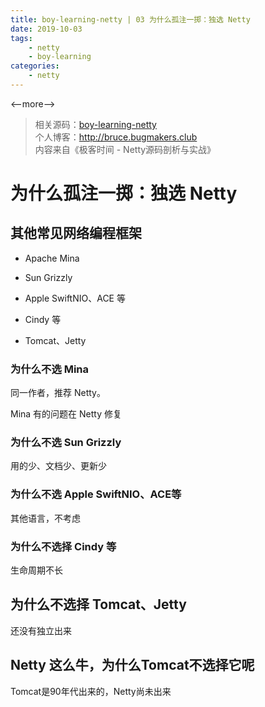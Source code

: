 ```yaml
---
title: boy-learning-netty | 03 为什么孤注一掷：独选 Netty
date: 2019-10-03
tags: 
    - netty
    - boy-learning
categories: 
    - netty
---
```

<--more-->
> 相关源码：[boy-learning-netty](https://github.com/BruceOuyang/boy-learning-netty)   
> 个人博客：http://bruce.bugmakers.club  
> 内容来自《极客时间 - Netty源码剖析与实战》

# 为什么孤注一掷：独选 Netty

## 其他常见网络编程框架

* Apache Mina

* Sun Grizzly

* Apple SwiftNIO、ACE 等

* Cindy 等

* Tomcat、Jetty

### 为什么不选 Mina

同一作者，推荐 Netty。

Mina 有的问题在 Netty 修复

### 为什么不选 Sun Grizzly

用的少、文档少、更新少

### 为什么不选 Apple SwiftNIO、ACE等

其他语言，不考虑

### 为什么不选择 Cindy 等

生命周期不长

## 为什么不选择 Tomcat、Jetty

还没有独立出来

Netty 这么牛，为什么Tomcat不选择它呢
----
Tomcat是90年代出来的，Netty尚未出来
